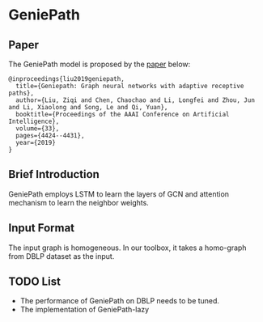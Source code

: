 
# GeniePath

## Paper
The GeniePath model is proposed by the [paper](https://arxiv.org/abs/1802.00910) below:
```
@inproceedings{liu2019geniepath,
  title={Geniepath: Graph neural networks with adaptive receptive paths},
  author={Liu, Ziqi and Chen, Chaochao and Li, Longfei and Zhou, Jun and Li, Xiaolong and Song, Le and Qi, Yuan},
  booktitle={Proceedings of the AAAI Conference on Artificial Intelligence},
  volume={33},
  pages={4424--4431},
  year={2019}
}
```


## Brief Introduction

GeniePath employs LSTM to learn the layers of GCN and attention mechanism to learn the neighbor weights. 

## Input Format

The input graph is homogeneous. In our toolbox, it takes a homo-graph from DBLP dataset as the input.

## TODO List

- The performance of GeniePath on DBLP needs to be tuned. 
- The implementation of GeniePath-lazy
